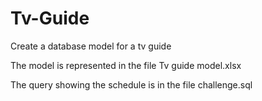 # Tv-Guide
Create a database model for a tv guide

The model is represented in the file Tv guide model.xlsx

The query showing the schedule is in the file challenge.sql
